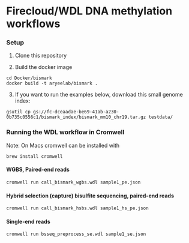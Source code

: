 # Firecloud/WDL DNA methylation workflows

### Setup

1. Clone this repository

2. Build the docker image

```
cd Docker/bismark
docker build -t aryeelab/bismark .
```

3. If you want to run the examples below, download this small genome index:    
```
gsutil cp gs://fc-dceaadae-be69-41ab-a230-0b735c0556c1/bismark_index/bismark_mm10_chr19.tar.gz testdata/
```

### Running the WDL workflow in Cromwell

Note: On Macs cromwell can be installed with 
```
brew install cromwell
```

#### WGBS, Paired-end reads
```
cromwell run call_bismark_wgbs.wdl sample1_pe.json
```

#### Hybrid selection (capture) bisulfite sequencing, paired-end reads
```
cromwell run call_bismark_hsbs.wdl sample1_hs_pe.json
```

#### Single-end reads
```
cromwell run bsseq_preprocess_se.wdl sample1_se.json
```
